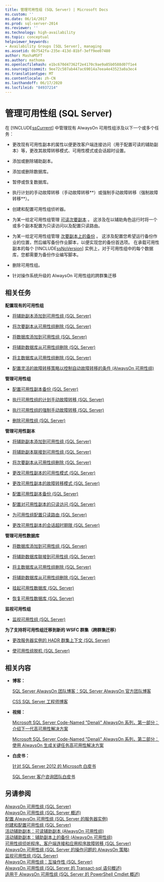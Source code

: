 ```yaml
---
title: 管理可用性组 (SQL Server) | Microsoft Docs
ms.custom: ''
ms.date: 06/14/2017
ms.prod: sql-server-2014
ms.reviewer: ''
ms.technology: high-availability
ms.topic: conceptual
helpviewer_keywords:
- Availability Groups [SQL Server], managing
ms.assetid: 0b7542fa-235e-413d-81bf-3eff9ee07480
author: MashaMSFT
ms.author: mathoma
ms.openlocfilehash: e1bc670d47362f2e4170c9ae9a85b0588d07f1e4
ms.sourcegitcommit: 9ee72c507ab447ac69014a7eea4e43523a0a3ec4
ms.translationtype: MT
ms.contentlocale: zh-CN
ms.lasthandoff: 06/17/2020
ms.locfileid: "84937214"
---
```

# <a name="administration-of-an-availability-group-sql-server"></a>管理可用性组 (SQL Server)
  在 [!INCLUDE[ssCurrent](../../../includes/sscurrent-md.md)] 中管理现有 AlwaysOn 可用性组涉及以下一个或多个任务：  
  
-   更改现有可用性副本的属性以便更改客户端连接访问（用于配置可读的辅助副本）等，更改其故障转移模式、可用性模式或会话超时设置。  
  
-   添加或删除辅助副本。  
  
-   添加或删除数据库。  
  
-   暂停或恢复数据库。  
  
-   执行计划的手动故障转移（手动故障转移**）或强制手动故障转移（强制故障转移**）。  
  
-   创建和配置可用性组侦听器。  
  
-   为某一给定可用性组管理 [可读次要副本](active-secondaries-readable-secondary-replicas-always-on-availability-groups.md) 。 这涉及在以辅助角色运行时将一个或多个副本配置为只读访问以及配置只读路由。  
  
-   为某一给定可用性组管理 [次要副本上的备份](active-secondaries-backup-on-secondary-replicas-always-on-availability-groups.md) 。 这涉及配置您希望运行备份作业的位置，然后编写备份作业脚本，以便实现您的备份首选项。 在承载可用性副本的每个 [!INCLUDE[ssNoVersion](../../../includes/ssnoversion-md.md)] 实例上，对于可用性组中的每个数据库，您都需要为备份作业编写脚本。  
  
-   删除可用性组。  
  
-   针对操作系统升级的 AlwaysOn 可用性组的跨群集迁移  
  
  
##  <a name="related-tasks"></a><a name="RelatedTasks"></a> 相关任务  
 **配置现有的可用性组**  
  
-   [将辅助副本添加到可用性组 (SQL Server)](add-a-secondary-replica-to-an-availability-group-sql-server.md)  
  
-   [将次要副本从可用性组删除 (SQL Server)](remove-a-secondary-replica-from-an-availability-group-sql-server.md)  
  
-   [将数据库添加到可用性组 (SQL Server)](availability-group-add-a-database.md)  
  
-   [将辅助数据库从可用性组删除 (SQL Server)](remove-a-secondary-database-from-an-availability-group-sql-server.md)  
  
-   [将主数据库从可用性组删除 (SQL Server)](remove-a-primary-database-from-an-availability-group-sql-server.md)  
  
-   [配置灵活的故障转移策略以控制自动故障转移的条件 &#40;AlwaysOn 可用性组&#41;](configure-flexible-automatic-failover-policy.md)  
  
 **管理可用性组**  
  
-   [配置可用性副本备份 (SQL Server)](configure-backup-on-availability-replicas-sql-server.md)  
  
-   [执行可用性组的计划手动故障转移 (SQL Server)](perform-a-planned-manual-failover-of-an-availability-group-sql-server.md)  
  
-   [执行可用性组的强制手动故障转移 (SQL Server)](perform-a-forced-manual-failover-of-an-availability-group-sql-server.md)  
  
-   [删除可用性组 (SQL Server)](remove-an-availability-group-sql-server.md)  
  
 **管理可用性副本**  
  
-   [将辅助副本添加到可用性组 (SQL Server)](add-a-secondary-replica-to-an-availability-group-sql-server.md)  
  
-   [将辅助副本联接到可用性组 (SQL Server)](join-a-secondary-replica-to-an-availability-group-sql-server.md)  
  
-   [将次要副本从可用性组删除 (SQL Server)](remove-a-secondary-replica-from-an-availability-group-sql-server.md)  
  
-   [更改可用性副本的可用性模式 (SQL Server)](change-the-availability-mode-of-an-availability-replica-sql-server.md)  
  
-   [更改可用性副本的故障转移模式 (SQL Server)](change-the-failover-mode-of-an-availability-replica-sql-server.md)  
  
-   [配置可用性副本备份 (SQL Server)](configure-backup-on-availability-replicas-sql-server.md)  
  
-   [配置对可用性副本的只读访问 (SQL Server)](configure-read-only-access-on-an-availability-replica-sql-server.md)  
  
-   [为可用性组配置只读路由 (SQL Server)](configure-read-only-routing-for-an-availability-group-sql-server.md)  
  
-   [更改可用性副本的会话超时期限 (SQL Server)](change-the-session-timeout-period-for-an-availability-replica-sql-server.md)  
  
 **管理可用性数据库**  
  
-   [将数据库添加到可用性组 (SQL Server)](availability-group-add-a-database.md)  
  
-   [将辅助数据库联接到可用性组 (SQL Server)](join-a-secondary-database-to-an-availability-group-sql-server.md)  
  
-   [将主数据库从可用性组删除 (SQL Server)](remove-a-primary-database-from-an-availability-group-sql-server.md)  
  
-   [将辅助数据库从可用性组删除 (SQL Server)](remove-a-secondary-database-from-an-availability-group-sql-server.md)  
  
-   [挂起可用性数据库 (SQL Server)](suspend-an-availability-database-sql-server.md)  
  
-   [恢复可用性数据库 (SQL Server)](resume-an-availability-database-sql-server.md)  
  
 **监视可用性组**  
  
-   [监视可用性组 (SQL Server)](monitoring-of-availability-groups-sql-server.md)  
  
 **为了支持将可用性组迁移到新的 WSFC 群集（跨群集迁移）**  
  
-   [更改服务器实例的 HADR 群集上下文 (SQL Server)](change-the-hadr-cluster-context-of-server-instance-sql-server.md)  
  
-   [使可用性组脱机 (SQL Server)](../../take-an-availability-group-offline-sql-server.md)  
  
  
##  <a name="related-content"></a><a name="RelatedContent"></a> 相关内容  
  
-   **博客：**  
  
     [SQL Server AlwaysOn 团队博客：SQL Server AlwaysOn 官方团队博客](https://blogs.msdn.com/b/sqlalwayson/)  
  
     [CSS SQL Server 工程师博客](https://blogs.msdn.com/b/psssql/)  
  
-   **视频：**  
  
     [Microsoft SQL Server Code-Named "Denali" AlwaysOn 系列，第一部分：介绍下一代高可用性解决方案](https://channel9.msdn.com/Events/TechEd/NorthAmerica/2011/DBI302)  
  
     [Microsoft SQL Server Code-Named "Denali" AlwaysOn 系列，第二部分：使用 AlwaysOn 生成关键任务高可用性解决方案](https://channel9.msdn.com/Events/TechEd/NorthAmerica/2011/DBI404)  
  
-   **白皮书：**  
  
     [针对 SQL Server 2012 的 Microsoft 白皮书](https://msdn.microsoft.com/library/hh403491.aspx)  
  
     [SQL Server 客户咨询团队白皮书](http://sqlcat.com/)  
  
  
## <a name="see-also"></a>另请参阅  
 [AlwaysOn 可用性组 &#40;SQL Server&#41;](always-on-availability-groups-sql-server.md)   
 [AlwaysOn 可用性组 &#40;SQL Server 概述&#41;](overview-of-always-on-availability-groups-sql-server.md)   
 [配置 AlwaysOn 可用性组 &#40;SQL Server 的服务器实例&#41;](configuration-of-a-server-instance-for-always-on-availability-groups-sql-server.md)  
 [创建和配置可用性组 (SQL Server)](creation-and-configuration-of-availability-groups-sql-server.md)   
 [活动辅助副本：可读辅助副本 &#40;AlwaysOn 可用性组&#41;](active-secondaries-readable-secondary-replicas-always-on-availability-groups.md)   
 [活动辅助副本：辅助副本上的备份 &#40;AlwaysOn 可用性组&#41;](active-secondaries-backup-on-secondary-replicas-always-on-availability-groups.md)  
 [可用性组侦听程序、客户端连接和应用程序故障转移 &#40;SQL Server&#41;](../../listeners-client-connectivity-application-failover.md)   
 [AlwaysOn 可用性组 &#40;SQL Server 的操作问题的 AlwaysOn 策略&#41;](always-on-policies-for-operational-issues-always-on-availability.md)   
 [监视可用性组 (SQL Server)](monitoring-of-availability-groups-sql-server.md)   
 [AlwaysOn 可用性组：互操作性 &#40;SQL Server&#41;](always-on-availability-groups-interoperability-sql-server.md)   
 [AlwaysOn 可用性组 &#40;SQL Server 的 Transact-sql 语句概述&#41;](transact-sql-statements-for-always-on-availability-groups.md)   
 [适用于 AlwaysOn 可用性组 &#40;SQL Server 的 PowerShell Cmdlet 概述&#41;](overview-of-powershell-cmdlets-for-always-on-availability-groups-sql-server.md)  
  
